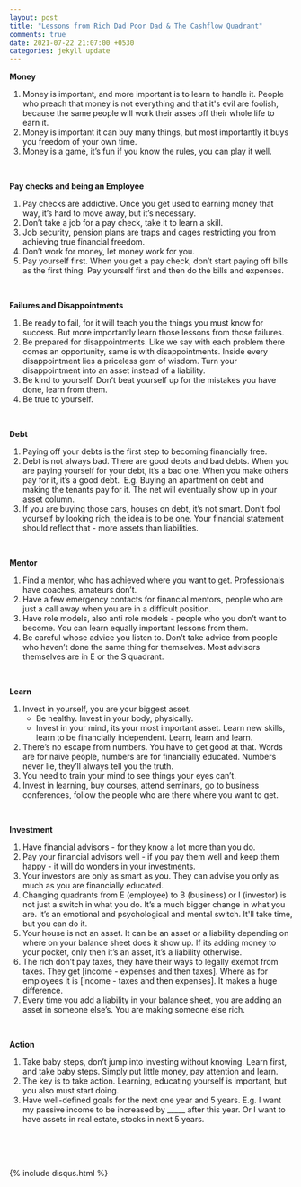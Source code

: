 ```yaml
---
layout: post
title: "Lessons from Rich Dad Poor Dad & The Cashflow Quadrant"
comments: true
date: 2021-07-22 21:07:00 +0530
categories: jekyll update
---
```


**Money**

1. Money is important, and more important is to learn to handle it. People who preach that money is not everything and that it's evil are foolish, because the same people will work their asses off their whole life to earn it.
2. Money is important it can buy many things, but most importantly it buys you freedom of your own time.
3. Money is a game, it’s fun if you know the rules, you can play it well.

<br/>

**Pay checks and being an Employee**

1. Pay checks are addictive. Once you get used to earning money that way, it’s hard to move away, but it’s necessary.
2. Don’t take a job for a pay check, take it to learn a skill. 
3. Job security, pension plans are traps and cages restricting you from achieving true financial freedom.
4. Don’t work for money, let money work for you.
5. Pay yourself first. When you get a pay check, don’t start paying off bills as the first thing. Pay yourself first and then do the bills and expenses.

<br/>

**Failures and Disappointments**
1. Be ready to fail, for it will teach you the things you must know for success. But more importantly learn those lessons from those failures.
2. Be prepared for disappointments. Like we say with each problem there comes an opportunity, same is with disappointments. Inside every disappointment lies a priceless gem of wisdom. Turn your disappointment into an asset instead of a liability.
3. Be kind to yourself. Don’t beat yourself up for the mistakes you have done, learn from them.
4. Be true to yourself.

<br/>

**Debt**
1. Paying off your debts is the first step to becoming financially free.
2. Debt is not always bad. There are good debts and bad debts. When you are paying yourself for your debt, it’s a bad one. When you make others pay for it, it’s a good debt.  E.g. Buying an apartment on debt and making the tenants pay for it. The net will eventually show up in your asset column.
3. If you are buying those cars, houses on debt, it’s not smart. Don’t fool yourself by looking rich, the idea is to be one. Your financial statement should reflect that - more assets than liabilities.

<br/>

**Mentor**
1. Find a mentor, who has achieved where you want to get. Professionals have coaches, amateurs don’t.
2. Have a few emergency contacts for financial mentors, people who are just a call away when you are in a difficult position.
3. Have role models, also anti role models - people who you don’t want to become. You can learn equally important lessons from them.
4. Be careful whose advice you listen to. Don’t take advice from people who haven’t done the same thing for themselves. Most advisors themselves are in E or the S quadrant.

<br/>

**Learn**
1. Invest in yourself, you are your biggest asset. 
    * Be healthy. Invest in your body, physically.
    * Invest in your mind, its your most important asset. Learn new skills, learn to be financially independent. Learn, learn and learn.
2. There’s no escape from numbers. You have to get good at that. Words are for naive people, numbers are for financially educated. Numbers never lie, they’ll always tell you the truth.
3. You need to train your mind to see things your eyes can’t.
4. Invest in learning, buy courses, attend seminars, go to business conferences, follow the people who are there where you want to get.

<br/>

**Investment**
1. Have financial advisors - for they know a lot more than you do.
2. Pay your financial advisors well - if you pay them well and keep them happy - it will do wonders in your investments.
3. Your investors are only as smart as you. They can advise you only as much as you are financially educated.
4. Changing quadrants from E (employee) to B (business) or I (investor) is not just a switch in what you do. It’s a much bigger change in what you are. It’s an emotional and psychological and mental switch. It'll take time, but you can do it.
5. Your house is not an asset. It can be an asset or a liability depending on where on your balance sheet does it show up. If its adding money to your pocket, only then it’s an asset, it’s a liability otherwise.
6. The rich don’t pay taxes, they have their ways to legally exempt from taxes. They get [income - expenses and then taxes]. Where as for employees it is [income - taxes and then expenses]. It makes a huge difference.
7. Every time you add a liability in your balance sheet, you are adding an asset in someone else’s. You are making someone else rich.

<br/>

**Action**
1. Take baby steps, don’t jump into investing without knowing. Learn first, and take baby steps. Simply put little money, pay attention and learn.
2. The key is to take action. Learning, educating yourself is important, but you also must start doing.
3. Have well-defined goals for the next one year and 5 years. E.g. I want my passive income to be increased by _____ after this year. Or I want to have assets in real estate, stocks in next 5 years.

<br/>
<br/>
<br/>

{% include disqus.html %}






